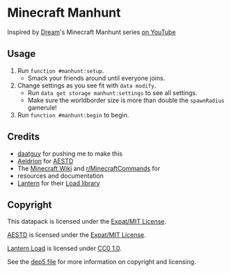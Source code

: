 <!--
  ~ SPDX-FileCopyrightText: 2020 Nathaniel Fitzenrider <https://github.com/nfitzen>
  ~
  ~ SPDX-License-Identifier: MIT
 -->

# Minecraft Manhunt
Inspired by [Dream]'s Minecraft Manhunt series [on YouTube][mcmanhunt-yt]

[Dream]: //www.youtube.com/c/Dreamm
[mcmanhunt-yt]: //www.youtube.com/playlist?list=PLChiKQUYPsJ9_ZXHeT287Ry2tIX1AiSkq

## Usage
1. Run `function #manhunt:setup`.
    - Smack your friends around until everyone joins.
2. Change settings as you see fit with `data modify`.
    - Run `data get storage manhunt:settings` to see all settings.
    - Make sure the worldborder size is more than double the `spawnRadius`
    gamerule!
3. Run `function #manhunt:begin` to begin.

## Credits
- [daatguy](//github.com/daatguy) for pushing me to make this
- [Aeldrion] for [AESTD]
- The [Minecraft Wiki](//minecraft.gamepedia.com/) and [r/MinecraftCommands] for
- resources and documentation
- [Lantern] for their [Load library][Lantern Load]

[r/MinecraftCommands]: //reddit.com/r/MinecraftCommands

## Copyright
This datapack is licensed under the [Expat/MIT License](LICENSE).

[AESTD] is licensed under the [Expat/MIT License](LICENSES/MIT.txt).

[Lantern Load] is licensed under [CC0 1.0](LICENSES/CC0-1.0.txt).

See the [dep5 file](.reuse/dep5) for more information on copyright and
licensing.

[Aeldrion]: //github.com/Aeldrion
[Lantern]: //github.com/LanternMC
[AESTD]: //github.com/Aeldrion/AESTD
[Lantern Load]: //github.com/LanternMC/Load
